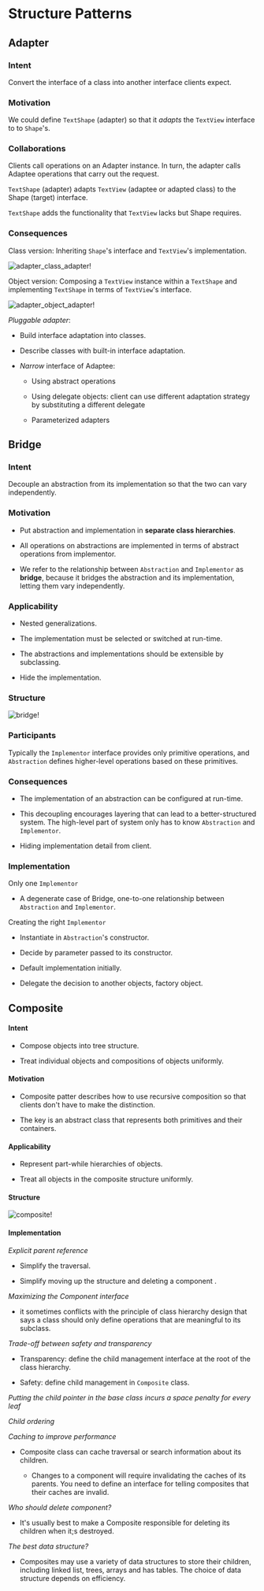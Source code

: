 # Structure Patterns

## Adapter

### Intent

Convert the interface of a class into another interface clients expect.

### Motivation

We could define `TextShape` (adapter) so that it *adapts* the `TextView` interface to to `Shape`'s.

### Collaborations

Clients call operations on an Adapter instance. In turn, the adapter calls Adaptee operations that carry out the request.

`TextShape` (adapter) adapts `TextView` (adaptee or adapted class) to the Shape (target) interface.

`TextShape` adds the functionality that `TextView` lacks but Shape requires.

### Consequences

Class version: Inheriting `Shape`'s interface and `TextView`'s implementation.

![adapter_class_adapter!](./img/adapter_class_adapter.svg)

Object version: Composing a `TextView` instance within a `TextShape` and implementing `TextShape` in terms of `TextView`'s interface.

![adapter_object_adapter!](./img/adapter_object_adapter.svg)

*Pluggable adapter*:

- Build interface adaptation into classes.

- Describe classes with built-in interface adaptation.

- *Narrow* interface of Adaptee:
  
  - Using abstract operations
  
  - Using delegate objects: client can use different adaptation strategy by substituting a different delegate
  
  - Parameterized adapters

## Bridge

### Intent

Decouple an abstraction from its implementation so that the two can vary independently.

### Motivation

- Put abstraction and implementation in **separate class hierarchies**.

- All operations on abstractions are implemented in terms of abstract operations from implementor.

- We refer to the relationship between `Abstraction` and `Implementor` as **bridge**, because it bridges the abstraction and its implementation, letting them vary independently.

### Applicability

- Nested generalizations.

- The implementation must be selected or switched at run-time.

- The abstractions and implementations should be extensible by subclassing.

- Hide the implementation.

### Structure

![bridge!](./img/bridge.svg)

### Participants

Typically the `Implementor` interface provides only primitive operations, and `Abstraction` defines higher-level operations based on these primitives.

### Consequences

- The implementation of an abstraction can be configured at run-time.

- This decoupling encourages layering that can lead to a better-structured system. The high-level part of system only has to know `Abstraction` and `Implementor`.

- Hiding implementation detail from client.

### Implementation

Only one `Implementor`

- A degenerate case of Bridge, one-to-one relationship between `Abstraction` and `Implementor`.

Creating the right `Implementor`

- Instantiate in `Abstraction`'s constructor.

- Decide by parameter passed to its constructor.

- Default implementation initially.

- Delegate the decision to another objects, factory object.

## Composite

#### Intent

- Compose objects into tree structure.

- Treat individual objects and compositions of objects uniformly.

#### Motivation

- Composite patter describes how to use recursive composition so that clients don't have to make the distinction.

- The key is an abstract class that represents both primitives and their containers.

#### Applicability

- Represent part-while hierarchies of objects.

- Treat all objects in the composite structure uniformly.

#### Structure

![composite!](./img/composite.svg)

#### Implementation

*Explicit parent reference*

- Simplify the traversal.

- Simplify moving up the structure and deleting a component .

*Maximizing the Component interface*

- it sometimes conflicts with the principle of class hierarchy design that says a class should only define operations that are meaningful to its subclass.

*Trade-off between safety and transparency*

- Transparency: define the child management interface at the root of the class hierarchy.

- Safety: define child management in `Composite` class.

*Putting the child pointer in the base class incurs a space penalty for every leaf*

*Child ordering*

*Caching to improve performance*

- Composite class can cache traversal or search information about its children.
  
  - Changes to a component will require invalidating the caches of its parents. You need to define an interface for telling composites that their caches are invalid.

*Who should delete component?*

- It's usually best to make a Composite responsible for deleting its children when it;s destroyed.

*The best data structure?*

- Composites may use a variety of data structures to store their children, including linked list, trees, arrays and has tables. The choice of data structure depends on efficiency.

